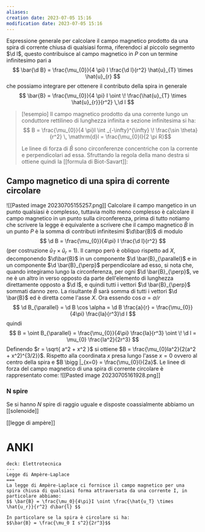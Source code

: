 ```yaml
---
aliases: 
creation date: 2023-07-05 15:16
modification date: 2023-07-05 15:16
---
```


Espressione generale per calcolare il campo magnetico prodotto da una spira di corrente chiusa di qualsiasi forma, riferendoci al piccolo segmento $\d l$, questo contribuisce al campo magnetico in $P$ con un termine infinitesimo pari a
$$ \bar{\d B} = \frac{\mu_{0}}{4 \pi} I \frac{\d l}{r^2} \hat{u}_{T} \times \hat{u}_{r} $$
che possiamo integrare per ottenere il contributo della spira in generale 
$$ \bar{B} = \frac{\mu_{0}}{4 \pi} I \oint \! \frac{\hat{u}_{T} \times \hat{u}_{r}}{r^2} \,\d l $$

>[!esempio]
>Il campo magnetico prodotto da una corrente lungo un conduttore rettilineo di lunghezza infinita e sezione infinitesima si ha:
> $$ B = \frac{\mu_{0}}{4 \pi}I \int _{-\infty}^{\infty} \! \frac{\sin \theta}{r^2} \, \mathrm{d}l = \frac{\mu_{0}I}{2 \pi R}$$
> 
>Le linee di forza di $\bar{B}$ sono circonferenze concentriche con la corrente e perpendicolari ad essa. 
>Sfruttando la regola della mano destra si ottiene quindi la [[formula di Biot-Savart]]:


## Campo magnetico di una spira di corrente circolare

![[Pasted image 20230705155257.png]]
Calcolare il campo mangetico in un punto qualsiasi è complesso, tuttavia molto meno complesso è calcolare il campo magnetico in un punto sulla circonferenza, prima di tutto notiamo che scrivere la legge è equivalente a scrivere che il campo magnetico $\bar{B}$ in un punto $P$ è la somma di contributi infinitesimi $\d\bar{B}$ di modulo
$$ \d B = \frac{\mu_{0}}{4\pi} I \frac{\d l}{r^2} $$
(per costruzione $\hat{u}_{T} \times \hat{u}_{r}$ = 1).
Il campo però è obliquo rispetto ad $X$, decomponendo $\d\bar{B}$ in un componente $\d \bar{B}_{\parallel}$ e in un componente $\d \bar{B}_{\perp}$ perpendicolare ad esso, si nota che, quando integiramo lungo la circonferenza, per ogni $\d \bar{B}_{\perp}$, ve ne è un altro in verso opposto da parte dell'elemento di lunghezza direttamente opposto a $\d l$, e quindi tutti i vettori $\d \bar{B}_{\perp}$ sommati danno zero. La risultante $\bar{B}$ sarà somma di tutti i vettori $\d \bar{B}$ ed è diretta come l'asse $X$.
Ora essendo $\cos \alpha = a / r$
$$ \d B_{\parallel} = \d B \cos \alpha = \d B \frac{a}{r} = \frac{\mu_{0}}{4\pi} \frac{Ia}{r^3}\d l $$
quindi
$$  B = \oint B_{\parallel} = \frac{\mu_{0}}{4\pi} \frac{Ia}{r^3} \oint \! \d l = \mu_{0} \frac{Ia^2}{2r^3} $$
Definendo $r = \sqrt{ a^2 + x^2 }$ si ottiene $B = \frac{\mu_{0}Ia^2}{2(a^2 + x^2)^{3/2}}$. Rispetto alla coordinata $x$ presa lungo l'asse $x = 0$ ovvero al centro della spira e $B \bigg |_{x=0} = \frac{\mu_{0}I}{2a}$.
Le linee di forza del campo magnetico di una spira di corrente circolare è rappresentato come:
![[Pasted image 20230705161928.png]]

### N spire
Se si hanno $N$ spire di raggio uguale e disposte coassialmente abbiamo un [[solenoide]] 

[[legge di ampère]]


# ANKI

```anki
deck: Elettrotecnica
---
Legge di Ampère-Laplace
===
La legge di Ampère-Laplace ci fornisce il campo magnetico per una spira chiusa di qualsiasi forma attraversata da una corrente I, in particolare abbiamo:
$$ \bar{B} = \frac{\mu_0}{4\pi}I \oint \frac{\hat{u_T} \times \hat{u_r}}{r^2} d\bar{l} $$

In particolare se la spira è circolare si ha: 
$$\bar{B} = \frac{\mu_0 I s^2}{2r^3}$$
```

